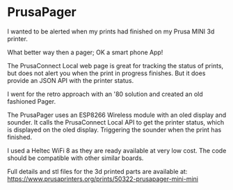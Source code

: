 # PrusaPager

I wanted to be alerted when my prints had finished on my Prusa MINI 3d printer.

What better way then a pager; OK a smart phone App!

The PrusaConnect Local web page is great for tracking the status of prints, but does not alert you when the print in progress finishes. But it does provide an JSON API with the printer status.

I went for the retro approach with an '80 solution and created an old fashioned Pager.

The PrusaPager uses an ESP8266 Wireless module with an oled display and sounder. It calls the PrusaConnect Local API to get the printer status, which is displayed on the oled display. Triggering the sounder when the print has finished.

I used a Heltec WiFi 8 as they are ready available at very low cost. The code should be compatible with other similar boards.

Full details and stl files for the 3d printed parts are available at: https://www.prusaprinters.org/prints/50322-prusapager-mini-mini
